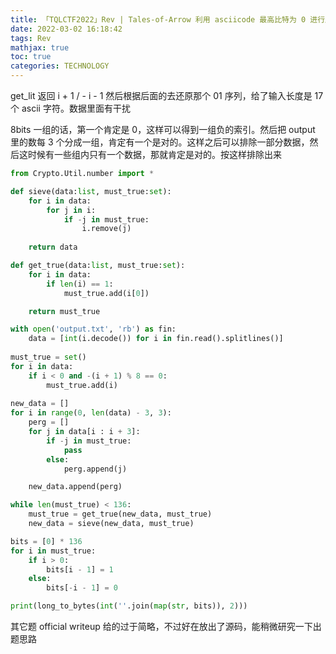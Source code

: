 ```yaml
---
title: 「TQLCTF2022」Rev | Tales-of-Arrow 利用 asciicode 最高比特为 0 进行序列排除
date: 2022-03-02 16:18:42
tags: Rev
mathjax: true
toc: true
categories: TECHNOLOGY
---
```


get_lit 返回 i + 1 / - i - 1 然后根据后面的去还原那个 01 序列，给了输入长度是 17 个 ascii 字符。数据里面有干扰

8bits 一组的话，第一个肯定是 0，这样可以得到一组负的索引。然后把 output 里的数每 3 个分成一组，肯定有一个是对的。这样之后可以排除一部分数据，然后这时候有一些组内只有一个数据，那就肯定是对的。按这样排除出来

```python
from Crypto.Util.number import *

def sieve(data:list, must_true:set):
    for i in data:
        for j in i:
            if -j in must_true:
                i.remove(j)
    
    return data

def get_true(data:list, must_true:set):
    for i in data:
        if len(i) == 1:
            must_true.add(i[0])

    return must_true

with open('output.txt', 'rb') as fin:
    data = [int(i.decode()) for i in fin.read().splitlines()]
    
must_true = set()
for i in data:
    if i < 0 and -(i + 1) % 8 == 0:
        must_true.add(i)
    
new_data = []
for i in range(0, len(data) - 3, 3):
    perg = []
    for j in data[i : i + 3]:
        if -j in must_true:
            pass
        else:
            perg.append(j)

    new_data.append(perg)

while len(must_true) < 136:
    must_true = get_true(new_data, must_true)
    new_data = sieve(new_data, must_true)

bits = [0] * 136
for i in must_true:
    if i > 0:
        bits[i - 1] = 1
    else:
        bits[-i - 1] = 0

print(long_to_bytes(int(''.join(map(str, bits)), 2)))
```

其它题 official writeup 给的过于简略，不过好在放出了源码，能稍微研究一下出题思路
